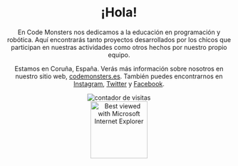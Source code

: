 <div align="center">
  <h1>¡Hola!</h1>
  <p>En Code Monsters nos dedicamos a la educación en programación y robótica. Aquí encontrarás tanto proyectos desarrollados por los chicos que participan en nuestras actividades como otros hechos por nuestro propio equipo.</p>
  <p>Estamos en Coruña, España. Verás más información sobre nosotros en nuestro sitio web, <a href="http://www.codemonsters.es" target="_blank">codemonsters.es</a>. También puedes encontrarnos en <a href="https://www.instagram.com/codemonsters/" target="_blank">Instagram</a>, <a href="https://twitter.com/code_monsters" target="_blank">Twitter</a> y <a href="https://www.facebook.com/code.monsters" target="_blank">Facebook</a>.</p>
</div>
<div align="center"> 
  <img src="https://profile-counter.glitch.me/codemonsters/count.svg" alt="contador de visitas" align="center">
</div>
<div align="center">
  <img src="https://github.com/fnky/fnky/raw/fnky/img/ie.jpg" alt="Best viewed with Microsoft Internet Explorer" align="center" width="128">
</div>
